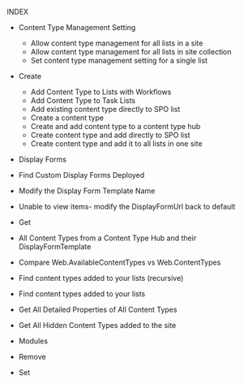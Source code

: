 INDEX

* Content Type Management Setting
  * Allow content type management for all lists in a site
  * Allow content type management for all lists in site collection
  * Set content type management setting for a single list
* Create
  * Add Content Type to Lists with Workflows
  * Add Content Type to Task Lists
  * Add existing content type directly to SPO list
  * Create a content type
  * Create and add content type to a content type hub
  * Create content type and add directly to SPO list
  * Create content type and add it to all lists in one site
* Display Forms
 * Find Custom Display Forms Deployed
 * Modify the Display Form Template Name
 * Unable to view items- modify the DisplayFormUrl back to default
* Get 
 * All Content Types from a Content Type Hub and their DisplayFormTemplate
 * Compare Web.AvailableContentTypes vs Web.ContentTypes
 * Find content types added to your lists (recursive)
 * Find content types added to your lists
 * Get All Detailed Properties of All Content Types
 * Get All Hidden Content Types added to the site
* Modules

* Remove

* Set
